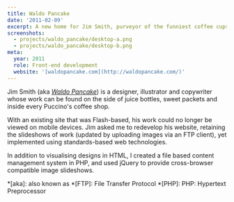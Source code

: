 ```yaml
---
title: Waldo Pancake
date: '2011-02-09'
excerpt: A new home for Jim Smith, purveyor of the funniest coffee cups.
screenshots:
  - projects/waldo_pancake/desktop-a.png
  - projects/waldo_pancake/desktop-b.png
meta:
  year: 2011
  role: Front-end development
  website: '[waldopancake.com](http://waldopancake.com/)'
---
```

Jim Smith (aka <cite>[Waldo Pancake][1]</cite>) is a designer, illustrator and copywriter whose work can be found on the side of juice bottles, sweet packets and inside every Puccino's coffee shop.

With an existing site that was Flash-based, his work could no longer be viewed on mobile devices. Jim asked me to redevelop his website, retaining the slideshows of work (updated by uploading images via an FTP client), yet implemented using standards-based web technologies.

In addition to visualising designs in HTML, I created a file based content management system in PHP, and used jQuery to provide cross-browser compatible image slideshows.

[1]: http://waldopancake.com/
[2]: http://puccinosworldwide.com/

*[aka]: also known as
*[FTP]: File Transfer Protocol
*[PHP]: PHP: Hypertext Preprocessor
